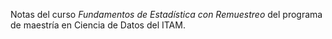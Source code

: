Notas del curso *Fundamentos de Estadística con Remuestreo* del programa de 
maestría en Ciencia de Datos del ITAM.
